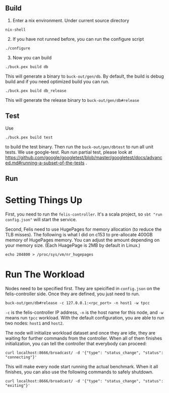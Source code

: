 Build
-----

1. Enter a nix environment. Under current source directory

```
nix-shell
```

2. If you have not runned before, you can run the configure script

```
./configure
```

3. Now you can build

```
./buck.pex build db
```

This will generate a binary to `buck-out/gen/db`. By default, the build is debug build and if you need optimized build you can run.

```
./buck.pex build db_release
```

This will generate the release binary to `buck-out/gen/db#release`

Test
----

Use

```
./buck.pex build test
```

to build the test binary. Then run the `buck-out/gen/dbtest` to run all unit tests. We use google-test. Run run partial test, please look at https://github.com/google/googletest/blob/master/googletest/docs/advanced.md#running-a-subset-of-the-tests .

Run
---

Setting Things Up
=================

First, you need to run the `felis-controller`. It's a scala project, so `sbt "run config.json"` will start the service.

Second, Felis need to use HugePages for memory allocation (to reduce the TLB misses). The following is what I did on c153 to pre-allocate 400GB memory of HugePages memory. You can adjust the amount depending on your memory size. (Each HuagePage is 2MB by default in Linux.)

```
echo 204800 > /proc/sys/vm/nr_hugepages
```

Run The Workload
================

Nodes need to be specified first. They are speicified in `config.json` on the felis-controller side. Once they are defined, you just need to run.

```
buck-out/gen/db#release -c 127.0.0.1:<rpc_port> -n host1 -w tpcc
```

`-c` is the felis-controller IP address, `-n` is the host name for this node, and `-w` means run `tpcc` workload. With the default configuration, you are able to run two nodes: `host1` and `host2`.

The node will initialize workload dataset and once they are idle, they are waiting for further commands from the controller. When all of them finishes initialization, you can tell the controller that everybody can proceed:

```
curl localhost:8666/broadcast/ -d '{"type": "status_change", "status": "connecting"}'
```

This will make every node start running the actual benchmark. When it all finishes, you can also use the following commands to safely shutdown.

```
curl localhost:8666/broadcast/ -d '{"type": "status_change", "status": "exiting"}'
```
